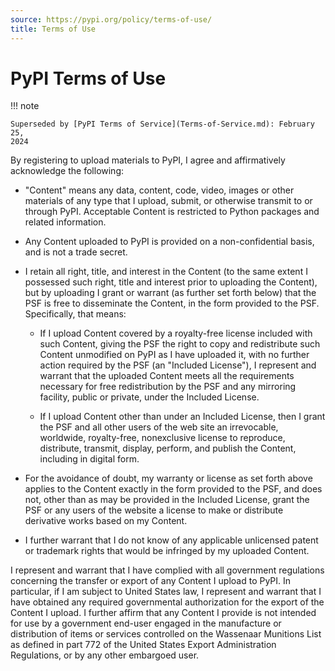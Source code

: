 ```yaml
---
source: https://pypi.org/policy/terms-of-use/
title: Terms of Use
---
```

# PyPI Terms of Use

!!! note

    Superseded by [PyPI Terms of Service](Terms-of-Service.md): February 25,
    2024

By registering to upload materials to PyPI, I agree and affirmatively
acknowledge the following:

* "Content" means any data, content, code, video, images or other materials of
  any type that I upload, submit, or otherwise transmit to or through PyPI.
  Acceptable Content is restricted to Python packages and related information.

* Any Content uploaded to PyPI is provided on a non-confidential basis, and is
  not a trade secret.

* I retain all right, title, and interest in the Content (to the same extent I
  possessed such right, title and interest prior to uploading the Content), but
  by uploading I grant or warrant (as further set forth below) that the PSF is
  free to disseminate the Content, in the form provided to the PSF.
  Specifically, that means:

  * If I upload Content covered by a royalty-free license included with such
    Content, giving the PSF the right to copy and redistribute such Content
    unmodified on PyPI as I have uploaded it, with no further action required
    by the PSF (an "Included License"), I represent and warrant that the
    uploaded Content meets all the requirements necessary for free
    redistribution by the PSF and any mirroring facility, public or private,
    under the Included License.

  * If I upload Content other than under an Included License, then I grant the
    PSF and all other users of the web site an irrevocable, worldwide,
    royalty-free, nonexclusive license to reproduce, distribute, transmit,
    display, perform, and publish the Content, including in digital form.

* For the avoidance of doubt, my warranty or license as set forth above applies
  to the Content exactly in the form provided to the PSF, and does not, other
  than as may be provided in the Included License, grant the PSF or any users
  of the website a license to make or distribute derivative works based on my
  Content.

* I further warrant that I do not know of any applicable unlicensed patent or
  trademark rights that would be infringed by my uploaded Content.

I represent and warrant that I have complied with all government regulations
concerning the transfer or export of any Content I upload to PyPI.  In
particular, if I am subject to United States law, I represent and warrant that
I have obtained any required governmental authorization for the export of the
Content I upload. I further affirm that any Content I provide is not intended
for use by a government end-user engaged in the manufacture or distribution of
items or services controlled on the Wassenaar Munitions List as defined in part
772 of the United States Export Administration Regulations, or by any other
embargoed user.
